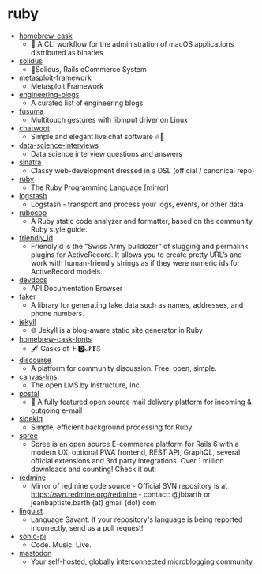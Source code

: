 # ruby
- [homebrew-cask](https://github.com/Homebrew/homebrew-cask)
  - 🍻 A CLI workflow for the administration of macOS applications distributed as binaries
- [solidus](https://github.com/solidusio/solidus)
  - 🛒Solidus, Rails eCommerce System
- [metasploit-framework](https://github.com/rapid7/metasploit-framework)
  - Metasploit Framework
- [engineering-blogs](https://github.com/kilimchoi/engineering-blogs)
  - A curated list of engineering blogs
- [fusuma](https://github.com/iberianpig/fusuma)
  - Multitouch gestures with libinput driver on Linux
- [chatwoot](https://github.com/chatwoot/chatwoot)
  - Simple and elegant live chat software 🔥💬
- [data-science-interviews](https://github.com/alexeygrigorev/data-science-interviews)
  - Data science interview questions and answers
- [sinatra](https://github.com/sinatra/sinatra)
  - Classy web-development dressed in a DSL (official / canonical repo)
- [ruby](https://github.com/ruby/ruby)
  - The Ruby Programming Language [mirror]
- [logstash](https://github.com/elastic/logstash)
  - Logstash - transport and process your logs, events, or other data
- [rubocop](https://github.com/rubocop-hq/rubocop)
  - A Ruby static code analyzer and formatter, based on the community Ruby style guide.
- [friendly_id](https://github.com/norman/friendly_id)
  - FriendlyId is the “Swiss Army bulldozer” of slugging and permalink plugins for ActiveRecord. It allows you to create pretty URL’s and work with human-friendly strings as if they were numeric ids for ActiveRecord models.
- [devdocs](https://github.com/freeCodeCamp/devdocs)
  - API Documentation Browser
- [faker](https://github.com/faker-ruby/faker)
  - A library for generating fake data such as names, addresses, and phone numbers.
- [jekyll](https://github.com/jekyll/jekyll)
  - 🌐 Jekyll is a blog-aware static site generator in Ruby
- [homebrew-cask-fonts](https://github.com/Homebrew/homebrew-cask-fonts)
  - 🖋 Casks of Ｆ🅾𝓝𝐓𝚂
- [discourse](https://github.com/discourse/discourse)
  - A platform for community discussion. Free, open, simple.
- [canvas-lms](https://github.com/instructure/canvas-lms)
  - The open LMS by Instructure, Inc.
- [postal](https://github.com/postalhq/postal)
  - 📨 A fully featured open source mail delivery platform for incoming & outgoing e-mail
- [sidekiq](https://github.com/mperham/sidekiq)
  - Simple, efficient background processing for Ruby
- [spree](https://github.com/spree/spree)
  - Spree is an open source E-commerce platform for Rails 6 with a modern UX, optional PWA frontend, REST API, GraphQL, several official extensions and 3rd party integrations. Over 1 million downloads and counting! Check it out:
- [redmine](https://github.com/redmine/redmine)
  - Mirror of redmine code source - Official SVN repository is at https://svn.redmine.org/redmine - contact: @jbbarth or jeanbaptiste.barth (at) gmail (dot) com
- [linguist](https://github.com/github/linguist)
  - Language Savant. If your repository's language is being reported incorrectly, send us a pull request!
- [sonic-pi](https://github.com/samaaron/sonic-pi)
  - Code. Music. Live.
- [mastodon](https://github.com/tootsuite/mastodon)
  - Your self-hosted, globally interconnected microblogging community
